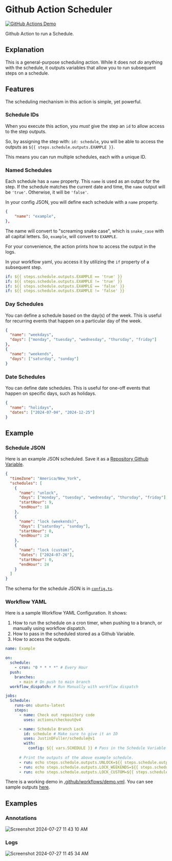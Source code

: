 # Github Action Scheduler

[![GitHub Actions Demo](https://github.com/JustinDFuller/github-action-scheduler/actions/workflows/demo.yml/badge.svg)](https://github.com/JustinDFuller/github-action-scheduler/actions/workflows/demo.yml)

Github Action to run a Schedule.

## Explanation

This is a general-purpose scheduling action. While it does not *do* anything with the schedule, it outputs variables that allow you to run subsequent steps on a schedule.

## Features

The scheduling mechanism in this action is simple, yet powerful.

### Schedule IDs

When you execute this action, you *must* give the step an `id` to allow access to the step outputs.

So, by assigning the step with: `id: schedule`, you will be able to access the outputs as `${{ steps.schedule.outputs.EXAMPLE }}`.

This means you can run multiple schedules, each with a unique ID.

### Named Schedules

Each schedule has a `name` property. This `name` is used as an output for the step. If the schedule matches the current date and time, the `name` output will be `'true'`. Otherwise, it will be `'false'`.

In your config JSON, you will define each schedule with a `name` property.

```json
{
    "name": "example",
},
```

The name will convert to "screaming snake case", which is `snake_case` with all capital letters. So, `example`, will convert to `EXAMPLE`.

For your convenience, the action prints how to access the output in the logs.

In your workflow yaml, you access it by utilizing the `if` property of a subsequent step.

```yaml
if: ${{ steps.schedule.outputs.EXAMPLE == 'true' }}
if: ${{ steps.schedule.outputs.EXAMPLE != 'true' }}
if: ${{ steps.schedule.outputs.EXAMPLE == 'false' }}
if: ${{ steps.schedule.outputs.EXAMPLE != 'false' }}
```

### Day Schedules

You can define a schedule based on the day(s) of the week. This is useful for recurring events that happen on a particular day of the week.

```json
{
  "name": "weekdays",
  "days": ["monday", "tuesday", "wednesday", "thursday", "friday"]
},
{
  "name": "weekends",
  "days": ["saturday", "sunday"]
}
```

### Date Schedules

You can define date schedules. This is useful for one-off events that happen on specific days, such as holidays.

```json
{
  "name": "holidays",
  "dates": ["2024-07-04", "2024-12-25"]
}
```

## Example

### Schedule JSON

Here is an example JSON scheduled. Save it as a [Repository Github Variable](https://docs.github.com/en/actions/learn-github-actions/variables).

```json
{
  "timeZone": "America/New_York",
  "schedules": [
    {
      "name": "unlock",
      "days": ["monday", "tuesday", "wednesday", "thursday", "friday"],
      "startHour": 9,
      "endHour": 18
    },
    {
      "name": "lock (weekends)",
      "days": ["saturday", "sunday"],
      "startHour": 0,
      "endHour": 24
    },
    {
      "name": "lock (custom)",
      "dates": ["2024-07-26"],
      "startHour": 0,
      "endHour": 24
    }
  ]
}
```

The schema for the schedule JSON is in [`config.ts`](./config.ts).

### Workflow YAML

Here is a sample Workflow YAML Configuration. It shows:

1. How to run the schedule on a cron timer, when pushing to a branch, or manually using workflow dispatch. 
2. How to pass in the scheduled stored as a Github Variable.
3. How to access the outputs.

```yaml
name: Example

on:
  schedule:
    - cron: "0 * * * *" # Every Hour
  push:
    branches:
      - main # On push to main branch
  workflow_dispatch: # Run Manually with workflow dispatch

jobs:
  Schedule:
    runs-on: ubuntu-latest
    steps:
      - name: Check out repository code
        uses: actions/checkout@v4

      - name: Schedule Branch Lock
        id: schedule # Make sure to give it an ID
        uses: JustinDFuller/schedule@v1
        with:
          config: ${{ vars.SCHEDULE }} # Pass in the Schedule Variable
    
      # Print the outputs of the above example schedule.
      - run: echo steps.schedule.outputs.UNLOCK=${{ steps.schedule.outputs.UNLOCK }}
      - run: echo steps.schedule.outputs.LOCK_WEEKENDS=${{ steps.schedule.outputs.LOCK_WEEKENDS }}
      - run: echo steps.schedule.outputs.LOCK_CUSTOM=${{ steps.schedule.outputs.LOCK_CUSTOM }}
```

There is a working demo in [.github/workflows/demo.yml](.github/workflows/demo.yml). You can see sample outputs [here](https://github.com/JustinDFuller/schedule/actions/workflows/demo.yml).

## Examples

### Annotations

![Screenshot 2024-07-27 11 43 10 AM](https://github.com/user-attachments/assets/4979940d-66fc-4a0b-9714-5a7f565c15b4)

### Logs

![Screenshot 2024-07-27 11 45 34 AM](https://github.com/user-attachments/assets/431455fe-78fb-4ff6-860b-c57975194fe8)
